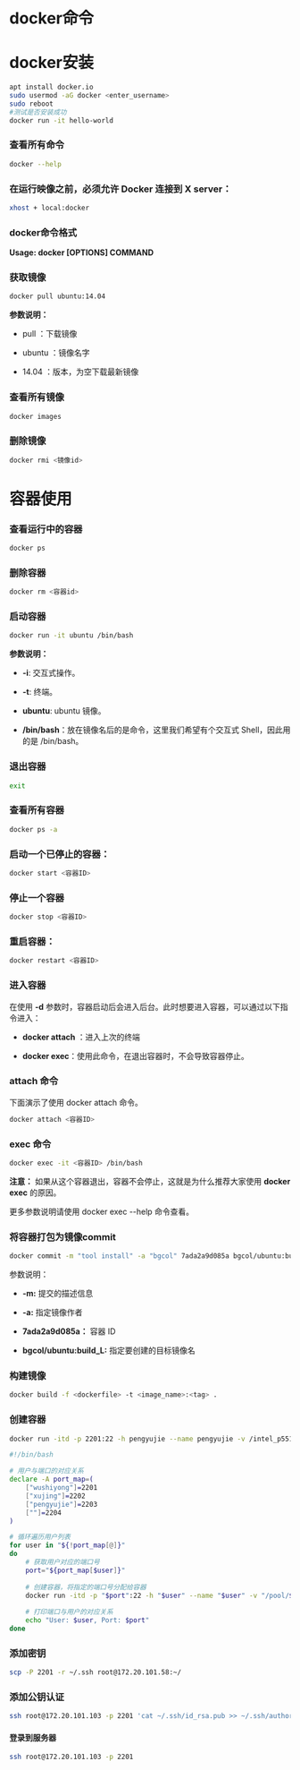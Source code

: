 
# docker命令

# docker安装

```bash
apt install docker.io
sudo usermod -aG docker <enter_username>
sudo reboot
#测试是否安装成功
docker run -it hello-world

```

### 查看所有命令

```bash
docker --help
```

### 在运行映像之前，必须允许 Docker 连接到 X server：

```bash
xhost + local:docker
```

### docker命令格式

**Usage:  docker \[OPTIONS] COMMAND**

### 获取镜像

```bash
docker pull ubuntu:14.04
```

**参数说明：**

*   pull ：下载镜像

*   ubuntu ：镜像名字

*   14.04 ：版本，为空下载最新镜像

### 查看所有镜像

```bash
docker images
```

### 删除镜像

```bash
docker rmi <镜像id>
```

# 容器使用

### 查看运行中的容器

```bash
docker ps
```

### 删除容器

```bash
docker rm <容器id>
```

### 启动容器

```bash
docker run -it ubuntu /bin/bash
```

**参数说明：**

*   **-i**: 交互式操作。

*   **-t**: 终端。

*   **ubuntu**: ubuntu 镜像。

*   **/bin/bash**：放在镜像名后的是命令，这里我们希望有个交互式 Shell，因此用的是 /bin/bash。

### 退出容器

```bash
exit
```

### 查看所有容器

```bash
docker ps -a
```

### 启动一个已停止的容器：

```bash
docker start <容器ID>
```

### 停止一个容器

```bash
docker stop <容器ID>
```

### 重启容器：

```bash
docker restart <容器ID>
```

### 进入容器

在使用 **-d** 参数时，容器启动后会进入后台。此时想要进入容器，可以通过以下指令进入：

*   **docker attach** ：进入上次的终端

*   **docker exec**：使用此命令，在退出容器时，不会导致容器停止。

### attach 命令

下面演示了使用 docker attach 命令。

```bash
docker attach <容器ID>
```

### exec 命令

```bash
docker exec -it <容器ID> /bin/bash
```

**注意：** 如果从这个容器退出，容器不会停止，这就是为什么推荐大家使用 **docker exec** 的原因。

更多参数说明请使用 docker exec --help 命令查看。

### 将容器打包为镜像commit

```bash
docker commit -m "tool install" -a "bgcol" 7ada2a9d085a bgcol/ubuntu:build_L
```

参数说明：

*   **-m:** 提交的描述信息

*   **-a:** 指定镜像作者

*   **7ada2a9d085a：** 容器 ID

*   **bgcol/ubuntu:build\_L:** 指定要创建的目标镜像名

### 构建镜像

```bash
docker build -f <dockerfile> -t <image_name>:<tag> .
```


### 创建容器

```bash
docker run -itd -p 2201:22 -h pengyujie --name pengyujie -v /intel_p5510/Project:/root/Project aa304c218870
```

```bash
#!/bin/bash

# 用户与端口的对应关系
declare -A port_map=(
    ["wushiyong"]=2201
    ["xujing"]=2202
    ["pengyujie"]=2203
    [""]=2204
)

# 循环遍历用户列表
for user in "${!port_map[@]}"
do
    # 获取用户对应的端口号
    port="${port_map[$user]}"
    
    # 创建容器，将指定的端口号分配给容器
    docker run -itd -p "$port":22 -h "$user" --name "$user" -v "/pool/$user:/root/$user" -v "/pool/share:/root/share" -e "GIT_COMMITTER_NAME=$user" -e "GIT_COMMITTER_EMAIL=$user@nbbsw.com" your_image_name
    
    # 打印端口与用户的对应关系
    echo "User: $user, Port: $port"
done

```

### 添加密钥

```bash
scp -P 2201 -r ~/.ssh root@172.20.101.58:~/
```

### 添加公钥认证

```bash
ssh root@172.20.101.103 -p 2201 'cat ~/.ssh/id_rsa.pub >> ~/.ssh/authorized_keys'
```

#### 登录到服务器

```bash
ssh root@172.20.101.103 -p 2201
```

